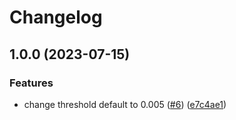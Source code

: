# Changelog

## 1.0.0 (2023-07-15)


### Features

* change threshold default to 0.005 ([#6](https://github.com/yoniaiz/puppeteer-ui-teskit/issues/6)) ([e7c4ae1](https://github.com/yoniaiz/puppeteer-ui-teskit/commit/e7c4ae10a6bed160fd4f43e9e90eb14bd95af19b))
